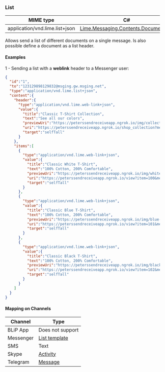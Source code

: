 ### List
| MIME type                            | C#                                 |
|--------------------------------------|------------------------------------|
| application/vnd.lime.list+json       | [Lime.Messaging.Contents.DocumentList](https://github.com/takenet/lime-csharp/blob/master/src/Lime.Messaging/Contents/DocumentList.cs) |

Allows send a list of different documents on a single message. Is also possible define a document as a list header.

#### Examples
1 - Sending a list with a **weblink** header to a Messenger user:
```json
{  
  "id":"1",
  "to":"123129898129832@msging.gw.msging.net",
  "type":"application/vnd.lime.list+json",
  "content":{  
    "header":{  
      "type":"application/vnd.lime.web-link+json",
      "value":{  
        "title":"Classic T-Shirt Collection",
        "text":"See all our colors",
        "previewUri":"https://peterssendreceiveapp.ngrok.io/img/collection.png",
        "uri":"https://peterssendreceiveapp.ngrok.io/shop_collection?messengerExtensions=true",
        "target":"selfTall"
      }
    },
    "items":[  
      {  
        "type":"application/vnd.lime.web-link+json",
        "value":{  
          "title":"Classic White T-Shirt",
          "text":"100% Cotton, 200% Comfortable",
          "previewUri":"https://peterssendreceiveapp.ngrok.io/img/white-t-shirt.png",
          "uri":"https://peterssendreceiveapp.ngrok.io/view?item=100&messengerExtensions=true",
          "target":"selfTall"
        }
      },
      {  
        "type":"application/vnd.lime.web-link+json",
        "value":{  
          "title":"Classic Blue T-Shirt",
          "text":"100% Cotton, 200% Comfortable",
          "previewUri":"https://peterssendreceiveapp.ngrok.io/img/blue-t-shirt.png",
          "uri":"https://peterssendreceiveapp.ngrok.io/view?item=101&messengerExtensions=true",
          "target":"selfTall"
        }
      },
      {  
        "type":"application/vnd.lime.web-link+json",
        "value":{  
          "title":"Classic Black T-Shirt",
          "text":"100% Cotton, 200% Comfortable",
          "previewUri":"https://peterssendreceiveapp.ngrok.io/img/black-t-shirt.png",
          "uri":"https://peterssendreceiveapp.ngrok.io/view?item=102&messengerExtensions=true",
          "target":"selfTall"
        }
      }
    ]
  }
}
```

#### Mapping on Channels

| Channel              | Type                    | 
|--------------------|-------------------------|
| BLiP App           | Does not support           |
| Messenger          | [List template](https://developers.facebook.com/docs/messenger-platform/send-api-reference/list-template)|
| SMS                | Text                   |
| Skype              | [Activity](https://docs.botframework.com/en-us/skype/chat/#sending-messages-1)|
| Telegram           | [Message](https://core.telegram.org/bots/api#message)|
